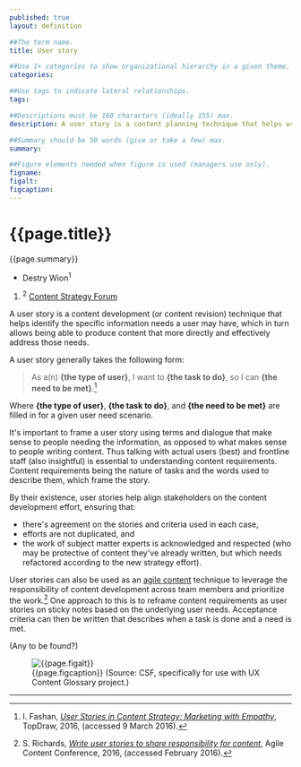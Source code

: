 ```yaml
---
published: true
layout: definition

##The term name.
title: User story

##Use 1+ categories to show organizational hierarchy in a given theme. 
categories:

##Use tags to indicate lateral relationships.
tags: 

##Descriptions must be 160 characters (ideally 155) max. 
description: A user story is a content planning technique that helps writers produce copy in relation to user needs.

##Summary should be 50 words (give or take a few) max.
summary: 

##Figure elements needed when figure is used (managers use only).
figname: 
figalt:
figcaption:
---
```



# {{page.title}}

<p class="summary">{{page.summary}}</p>

<section class="contributors">
	<ul class="authors nomark">
		<li>Destry Wion<sup id="#affil-1">1</sup></li>
	</ul>
	<ol class="affiliations nomark">
		<li id="affil-1"><sup>2</sup> <a href="https://csf.community">Content Strategy Forum</a></li>
	</ol>
</section>

<!-- PRIMARY PARAGRAPH(S) OF DEFINITION -->

A user story is a content development (or content revision) technique that helps identify the specific information needs a user may have, which in turn allows being able to produce content that more directly and effectively address those needs. 

A user story generally takes the following form: 

> As a(n) __{the type of user}__, I want to __{the task to do}__, so I can __{the need to be met}__.[^1]

Where __{the type of user}__, __{the task to do}__, and __{the need to be met}__ are filled in for a given user need scenario.

It's important  to frame a user story using terms and dialogue that make sense to people needing the information, as opposed to what makes sense to people writing content. Thus talking with actual users (best) and frontline staff (also insightful) is essential to understanding content requirements. Content requirements being the nature of tasks and the words used to describe them, which frame the story.

By their existence, user stories help align stakeholders on the content development effort, ensuring that:

* there's agreement on the stories and criteria used in each case, 
* efforts are not duplicated, and
* the work of subject matter experts is acknowledged and respected (who may be protective of content they've already written, but which needs refactored according to the new strategy effort).

User stories can also be used as an [agile content](agile-content.md) technique to leverage the responsibility of content development across team members and prioritize the work.[^2] One approach to this is to reframe content requirements as user stories on sticky notes based on the underlying user needs. Acceptance criteria can then be written that describes when a task is done and a need is met.

<!-- EXAMPLE PARAGRAPH(S) -->

(Any to be found?)


<!-- FIGURE -->
<figure>
	<img alt="{{page.figalt}}" src="https://content-strategy-forum.github.io/csf-glossary/assets/images/{{page.figname}}.png">
	<figcaption>
		{{page.figcaption}} (Source: CSF, specifically for use with UX Content Glossary project.)
	</figcaption>
</figure>

<!-- FOOTNOTE REFERENCES -->
<hr class="footnotes">

[^1]: I. Fashan, _[User Stories in Content Strategy: Marketing with Empathy](https://www.topdraw.com/blog/user-stories-in-content-strategy-marketing-with-empathy/)_, TopDraw, 2016, (accessed 9 March 2016).

[^2]: S. Richards, _[Write user stories to share responsibility for content](https://2016.agilecontentconf.com/richards)_, Agile Content Conference, 2016, (accessed February 2016). 
